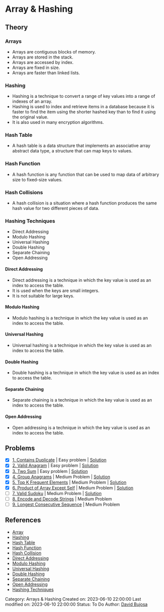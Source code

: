 # Array & Hashing

## Theory

### Arrays

- Arrays are contiguous blocks of memory.
- Arrays are stored in the stack.
- Arrays are accessed by index.
- Arrays are fixed in size.
- Arrays are faster than linked lists.

### Hashing

- Hashing is a technique to convert a range of key values into a range of indexes of an array.
- Hashing is used to index and retrieve items in a database because it is faster to find the item using the shorter hashed key than to find it using the original value.
- It is also used in many encryption algorithms.

### Hash Table

- A hash table is a data structure that implements an associative array abstract data type, a structure that can map keys to values.

### Hash Function

- A hash function is any function that can be used to map data of arbitrary size to fixed-size values.

### Hash Collisions

- A hash collision is a situation where a hash function produces the same hash value for two different pieces of data.

### Hashing Techniques

- Direct Addressing
- Modulo Hashing
- Universal Hashing
- Double Hashing
- Separate Chaining
- Open Addressing

#### Direct Addressing

- Direct addressing is a technique in which the key value is used as an index to access the table.
- It is used when the keys are small integers.
- It is not suitable for large keys.

#### Modulo Hashing

- Modulo hashing is a technique in which the key value is used as an index to access the table.

#### Universal Hashing

- Universal hashing is a technique in which the key value is used as an index to access the table.

#### Double Hashing

- Double hashing is a technique in which the key value is used as an index to access the table.

#### Separate Chaining

- Separate chaining is a technique in which the key value is used as an index to access the table.

#### Open Addressing

- Open addressing is a technique in which the key value is used as an index to access the table.

## Problems

- [x] [1. Contains Duplicate](https://leetcode.com/problems/contains-duplicate/) | Easy problem | [Solution](src/easy/contains_duplicate.rs)
- [x] [2. Valid Anagram](https://leetcode.com/problems/valid-anagram/) | Easy problem | [Solution](src/easy/valid_anagram.rs)
- [x] [3. Two Sum](https://leetcode.com/problems/two-sum/) | Easy problem | [Solution](src/easy/two_sum.rs)
- [x] [4. Group Anagrams](https://leetcode.com/problems/group-anagrams/) | Medium Problem | [Solution](src/medium/group_anagrams.rs)
- [x] [5. Top K Frequent Elements](https://leetcode.com/problems/top-k-frequent-elements/) | Medium Problem | [Solution](src/medium/top_k_frequent_elements.rs)
- [x] [6. Product of Array Except Self](https://leetcode.com/problems/product-of-array-except-self/) | Medium Problem | [Solution](src/medium/product_of_array_except_self.rs)
- [ ] [7. Valid Sudoku](https://leetcode.com/problems/valid-sudoku/) | Medium Problem | [Solution](src/medium/valid_sudoku.rs)
- [ ] [8. Encode and Decode Strings](https://leetcode.com/problems/encode-and-decode-strings/) | Medium Problem
- [ ] [9. Longest Consecutive Sequence](https://leetcode.com/problems/longest-consecutive-sequence/) | Medium Problem

## References

- [Array](https://en.wikipedia.org/wiki/Array_data_structure)
- [Hashing](https://en.wikipedia.org/wiki/Hash_function)
- [Hash Table](https://en.wikipedia.org/wiki/Hash_table)
- [Hash Function](https://en.wikipedia.org/wiki/Hash_function)
- [Hash Collision](https://en.wikipedia.org/wiki/Hash_collision)
- [Direct Addressing](https://en.wikipedia.org/wiki/Direct_addressing)
- [Modulo Hashing](https://en.wikipedia.org/wiki/Modulo_operation)
- [Universal Hashing](https://en.wikipedia.org/wiki/Universal_hashing)
- [Double Hashing](https://en.wikipedia.org/wiki/Double_hashing)
- [Separate Chaining](https://en.wikipedia.org/wiki/Hash_table#Separate_chaining)
- [Open Addressing](https://en.wikipedia.org/wiki/Open_addressing)
- [Hashing Techniques](https://www.geeksforgeeks.org/hashing-set-1-introduction/)

Category: Arrays & Hashing
Created on: 2023-06-10 22:00:00
Last modified on: 2023-06-10 22:00:00
Status: To Do
Author: [David Bujosa](https://github.com/bujosa)
